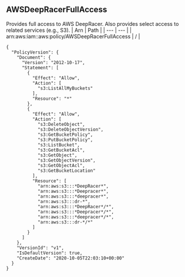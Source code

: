 
## AWSDeepRacerFullAccess
Provides full access to AWS DeepRacer. Also provides select access to related services (e.g., S3).
| Arn | Path |
| --- | --- |
| arn:aws:iam::aws:policy/AWSDeepRacerFullAccess | / |
```
{
  "PolicyVersion": {
    "Document": {
      "Version": "2012-10-17",
      "Statement": [
        {
          "Effect": "Allow",
          "Action": [
            "s3:ListAllMyBuckets"
          ],
          "Resource": "*"
        },
        {
          "Effect": "Allow",
          "Action": [
            "s3:DeleteObject",
            "s3:DeleteObjectVersion",
            "s3:GetBucketPolicy",
            "s3:PutBucketPolicy",
            "s3:ListBucket",
            "s3:GetBucketAcl",
            "s3:GetObject",
            "s3:GetObjectVersion",
            "s3:GetObjectAcl",
            "s3:GetBucketLocation"
          ],
          "Resource": [
            "arn:aws:s3:::*DeepRacer*",
            "arn:aws:s3:::*Deepracer*",
            "arn:aws:s3:::*deepracer*",
            "arn:aws:s3:::dr-*",
            "arn:aws:s3:::*DeepRacer*/*",
            "arn:aws:s3:::*Deepracer*/*",
            "arn:aws:s3:::*deepracer*/*",
            "arn:aws:s3:::dr-*/*"
          ]
        }
      ]
    },
    "VersionId": "v1",
    "IsDefaultVersion": true,
    "CreateDate": "2020-10-05T22:03:10+00:00"
  }
}
```
